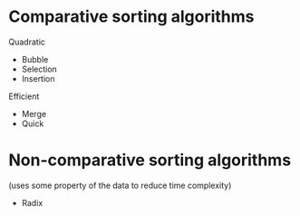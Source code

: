 # Comparative sorting algorithms

Quadratic

- Bubble
- Selection
- Insertion

Efficient

- Merge
- Quick

# Non-comparative sorting algorithms

(uses some property of the data to reduce time complexity)

- Radix
